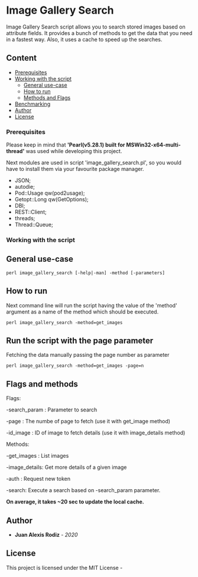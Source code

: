 # Image Gallery Search

Image Gallery Search script allows you to search stored images based on attribute fields. It provides a bunch of methods to get the data that you need in a fastest way. Also, it uses a cache to speed up the searches.

## Content

* [Prerequisites](#Prerequisites)
* [Working with the script](#Working-with-the-script)
  - [General use-case](#General-use-case)
  - [How to run](#How-to-run)
  - [Methods and Flags](#Flags-and-methods)
* [Benchmarking](#Benchmarking)
* [Author](#Author)
* [License](#License)


### Prerequisites

Please keep in mind that **'Pearl(v5.28.1) built for MSWin32-x64-multi-thread'** was used while developing this project.

Next modules are used in script 'image_gallery_search.pl', so you would have to install them via your favourite package manager.

* JSON;
* autodie;
* Pod::Usage qw(pod2usage);
* Getopt::Long qw(GetOptions);
* DBI;
* REST::Client;
* threads;
* Thread::Queue;

### Working with the script

## General use-case

```
perl image_gallery_search [-help|-man] -method [-parameters]
```

## How to run

Next command line will run the script having the value of the 'method' argument as a name of the method which should be executed.

```
perl image_gallery_search -method=get_images
```


## Run the script with the page parameter

Fetching the data manually passing the page number as parameter

```
perl image_gallery_search -method=get_images -page=n
```

## Flags and methods

Flags:

-search_param : Parameter to search

-page : The numbe of page to fetch (use it with get_image method)

-id_image : ID of image to fetch details (use it with image_details method)

Methods:

-get_images : List images

-image_details: Get more details of a given image 

-auth : Request new token

-search: Execute a search based on -search_param parameter.

**On average, it takes ~20 sec to update the local cache.**

## Author

* **Juan Alexis Rodiz** - *2020*

## License

This project is licensed under the MIT License -
